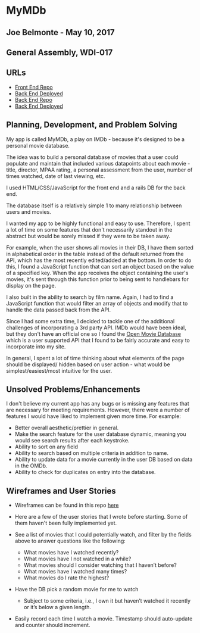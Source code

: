 # MyMDb
## Joe Belmonte - May 10, 2017
## General Assembly, WDI-017

## URLs

-   [Front End Repo](https://github.com/joebelmonte/movie_night_front_end/)
-   [Back End Deployed](https://joebelmonte.github.io/movie_night_front_end//)
-   [Back End Repo](https://github.com/joebelmonte/movie_night_back_end/)
-   [Back End Deployed](https://salty-badlands-93517.herokuapp.com/)


## Planning, Development, and Problem Solving

My app is called MyMDb, a play on IMDb - because it's designed to be a personal movie database.

The idea was to build a personal database of movies that a user could populate and maintain
that included various datapoints about each movie - title, director, MPAA rating, a personal assessment
from the user, number of times watched, date of last viewing, etc.

I used HTML/CSS/JavaScript for the front end and a rails DB for the back end.

The database itself is a relatively simple 1 to many relationship between users and movies.

I wanted my app to be highly functional and easy to use.  Therefore, I spent a lot of time
on some features that don't necessarily standout in the abstract but would be sorely missed
if they were to be taken away.

For example, when the user shows all movies in their DB, I have them sorted in alphabetical
order in the table instead of the default returned from the API, which has the most recently
edited/added at the bottom.  In order to do this, I found a JavaScript function that can sort
an object based on the value of a specified key.  When the app receives the object containing
the user's  movies, it's sent through this function prior to being sent to handlebars for
display on the page.

I also built in the ability to search by film name.  Again, I had to find a JavaScript
function that would filter an array of objects and modify that to handle the data passed
back from the API.

Since I had some extra time, I decided to tackle one of the additional challenges of
incorporating a 3rd party API.  IMDb would have been ideal, but they don't have an official
one so I found the [Open Movie Database](http://www.omdbapi.com/) which is a user supported
API that I found to be fairly accurate and easy to incorporate into my site.

In general, I spent a lot of time thinking about what elements of the page should be displayed/
hidden based on user action - what would be simplest/easiest/most intuitive for the user.

## Unsolved Problems/Enhancements

I don't believe my current app has any bugs or is missing any features that are
necessary for meeting requirements.  However, there were a number of features I
would have liked to implement given more time.  For example:

* Better overall aesthetic/prettier in general.
* Make the search feature for the user database dynamic, meaning you would see
search results after each keystroke.
* Ability to sort on any field
* Ability to search based on multiple criteria in addition to name.
* Ability to update data for a movie currently in the user DB based on data in the
OMDb.
* Ability to check for duplicates on entry into the database.

## Wireframes and User Stories

* Wireframes can be found in this repo [here](https://github.com/joebelmonte/movie_night_front_end/blob/master/Belmonte-WDI-017-Project-2-Wireframes-2017-04-27.pdf)

* Here are a few of the user stories that I wrote before starting.  Some of them
haven't been fully implemented yet.

* See a list of movies that I could potentially watch, and filter by the fields above to answer questions like the following:
  * What movies have I watched recently?
  * What movies have I not watched in a while?
  * What movies should I consider watching that I haven’t before?
  * What movies have I watched many times?
  * What movies do I rate the highest?
* Have the DB pick a random movie for me to watch
  * Subject to some criteria, i.e., I own it but haven’t watched it recently or it’s below a given length.
* Easily record each time I watch a movie. Timestamp should auto-update and counter should increment.
